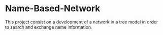 # Name-Based-Network
This project consist on a development of a network in a tree model in order to search and exchange name information.
